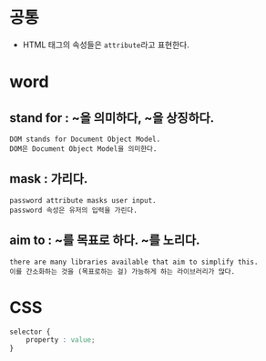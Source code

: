 # 공통
- HTML 태그의 속성들은 `attribute`라고 표현한다.

# word
## stand for : ~을 의미하다, ~을 상징하다.

```
DOM stands for Document Object Model.
DOM은 Document Object Model을 의미한다.
```

## mask : 가리다.
```
password attribute masks user input.
password 속성은 유저의 입력을 가린다.
```

## aim to : ~를 목표로 하다. ~를 노리다.
```
there are many libraries available that aim to simplify this.
이를 간소화하는 것을 (목표로하는 걸) 가능하게 하는 라이브러리가 많다.
```

# CSS
```css
selector {
	property : value;
}
```
